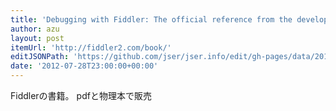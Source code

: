 ```yaml
---
title: 'Debugging with Fiddler: The official reference from the developer of Fiddler'
author: azu
layout: post
itemUrl: 'http://fiddler2.com/book/'
editJSONPath: 'https://github.com/jser/jser.info/edit/gh-pages/data/2012/07/index.json'
date: '2012-07-28T23:00:00+00:00'
---
```

Fiddlerの書籍。
pdfと物理本で販売
